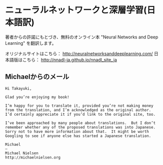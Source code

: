 ニューラルネットワークと深層学習(日本語訳)
=============

著者からの許諾にもとづき、無料のオンライン本 "Neural Networks and Deep Learning" を翻訳します。

オリジナルサイトはこちら： http://neuralnetworksanddeeplearning.com/
日本語版はこちら： http://nnadl-ja.github.io/nnadl_site_ja


Michaelからのメール
-----------
````
Hi Takayuki,

Glad you’re enjoying my book!

I’m happy for you to translate it, provided you’re not making money from the translation, and I’m acknowledged as the original author.  I’d certainly appreciate it if you’d link to the original site, too.

I’ve been approached by many people about translations.  But I don’t remember whether any of the proposed translations was into Japanese.   Sorry not to have more information about that.  It might be worth Googling to see if anyone else has started a Japanese translation.

Michael
— 
Michael Nielsen
http://michaelnielsen.org
````
